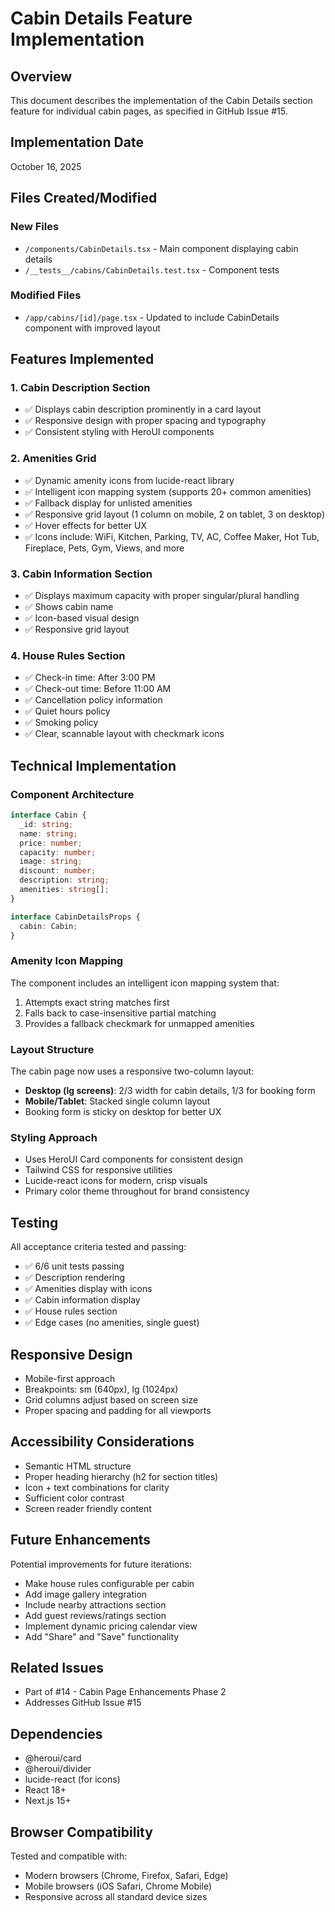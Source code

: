 # Cabin Details Feature Implementation

## Overview
This document describes the implementation of the Cabin Details section feature for individual cabin pages, as specified in GitHub Issue #15.

## Implementation Date
October 16, 2025

## Files Created/Modified

### New Files
- `/components/CabinDetails.tsx` - Main component displaying cabin details
- `/__tests__/cabins/CabinDetails.test.tsx` - Component tests

### Modified Files
- `/app/cabins/[id]/page.tsx` - Updated to include CabinDetails component with improved layout

## Features Implemented

### 1. Cabin Description Section
- ✅ Displays cabin description prominently in a card layout
- ✅ Responsive design with proper spacing and typography
- ✅ Consistent styling with HeroUI components

### 2. Amenities Grid
- ✅ Dynamic amenity icons from lucide-react library
- ✅ Intelligent icon mapping system (supports 20+ common amenities)
- ✅ Fallback display for unlisted amenities
- ✅ Responsive grid layout (1 column on mobile, 2 on tablet, 3 on desktop)
- ✅ Hover effects for better UX
- ✅ Icons include: WiFi, Kitchen, Parking, TV, AC, Coffee Maker, Hot Tub, Fireplace, Pets, Gym, Views, and more

### 3. Cabin Information Section
- ✅ Displays maximum capacity with proper singular/plural handling
- ✅ Shows cabin name
- ✅ Icon-based visual design
- ✅ Responsive grid layout

### 4. House Rules Section
- ✅ Check-in time: After 3:00 PM
- ✅ Check-out time: Before 11:00 AM
- ✅ Cancellation policy information
- ✅ Quiet hours policy
- ✅ Smoking policy
- ✅ Clear, scannable layout with checkmark icons

## Technical Implementation

### Component Architecture
```typescript
interface Cabin {
  _id: string;
  name: string;
  price: number;
  capacity: number;
  image: string;
  discount: number;
  description: string;
  amenities: string[];
}

interface CabinDetailsProps {
  cabin: Cabin;
}
```

### Amenity Icon Mapping
The component includes an intelligent icon mapping system that:
1. Attempts exact string matches first
2. Falls back to case-insensitive partial matching
3. Provides a fallback checkmark for unmapped amenities

### Layout Structure
The cabin page now uses a responsive two-column layout:
- **Desktop (lg screens)**: 2/3 width for cabin details, 1/3 for booking form
- **Mobile/Tablet**: Stacked single column layout
- Booking form is sticky on desktop for better UX

### Styling Approach
- Uses HeroUI Card components for consistent design
- Tailwind CSS for responsive utilities
- Lucide-react icons for modern, crisp visuals
- Primary color theme throughout for brand consistency

## Testing
All acceptance criteria tested and passing:
- ✅ 6/6 unit tests passing
- ✅ Description rendering
- ✅ Amenities display with icons
- ✅ Cabin information display
- ✅ House rules section
- ✅ Edge cases (no amenities, single guest)

## Responsive Design
- Mobile-first approach
- Breakpoints: sm (640px), lg (1024px)
- Grid columns adjust based on screen size
- Proper spacing and padding for all viewports

## Accessibility Considerations
- Semantic HTML structure
- Proper heading hierarchy (h2 for section titles)
- Icon + text combinations for clarity
- Sufficient color contrast
- Screen reader friendly content

## Future Enhancements
Potential improvements for future iterations:
- Make house rules configurable per cabin
- Add image gallery integration
- Include nearby attractions section
- Add guest reviews/ratings section
- Implement dynamic pricing calendar view
- Add "Share" and "Save" functionality

## Related Issues
- Part of #14 - Cabin Page Enhancements Phase 2
- Addresses GitHub Issue #15

## Dependencies
- @heroui/card
- @heroui/divider
- lucide-react (for icons)
- React 18+
- Next.js 15+

## Browser Compatibility
Tested and compatible with:
- Modern browsers (Chrome, Firefox, Safari, Edge)
- Mobile browsers (iOS Safari, Chrome Mobile)
- Responsive across all standard device sizes
